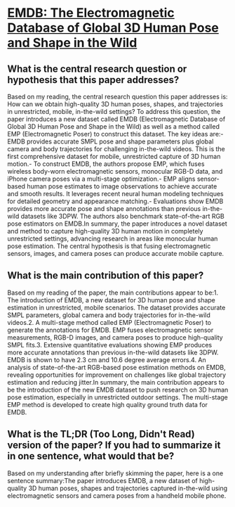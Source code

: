 # [EMDB: The Electromagnetic Database of Global 3D Human Pose and Shape in   the Wild](https://arxiv.org/abs/2308.16894)

## What is the central research question or hypothesis that this paper addresses?

Based on my reading, the central research question this paper addresses is: How can we obtain high-quality 3D human poses, shapes, and trajectories in unrestricted, mobile, in-the-wild settings? To address this question, the paper introduces a new dataset called EMDB (Electromagnetic Database of Global 3D Human Pose and Shape in the Wild) as well as a method called EMP (Electromagnetic Poser) to construct this dataset. The key ideas are:- EMDB provides accurate SMPL pose and shape parameters plus global camera and body trajectories for challenging in-the-wild videos. This is the first comprehensive dataset for mobile, unrestricted capture of 3D human motion.- To construct EMDB, the authors propose EMP, which fuses wireless body-worn electromagnetic sensors, monocular RGB-D data, and iPhone camera poses via a multi-stage optimization.- EMP aligns sensor-based human pose estimates to image observations to achieve accurate and smooth results. It leverages recent neural human modeling techniques for detailed geometry and appearance matching.- Evaluations show EMDB provides more accurate pose and shape annotations than previous in-the-wild datasets like 3DPW. The authors also benchmark state-of-the-art RGB pose estimators on EMDB.In summary, the paper introduces a novel dataset and method to capture high-quality 3D human motion in completely unrestricted settings, advancing research in areas like monocular human pose estimation. The central hypothesis is that fusing electromagnetic sensors, images, and camera poses can produce accurate mobile capture.


## What is the main contribution of this paper?

Based on my reading of the paper, the main contributions appear to be:1. The introduction of EMDB, a new dataset for 3D human pose and shape estimation in unrestricted, mobile scenarios. The dataset provides accurate SMPL parameters, global camera and body trajectories for in-the-wild videos.2. A multi-stage method called EMP (Electromagnetic Poser) to generate the annotations for EMDB. EMP fuses electromagnetic sensor measurements, RGB-D images, and camera poses to produce high-quality SMPL fits.3. Extensive quantitative evaluations showing EMP produces more accurate annotations than previous in-the-wild datasets like 3DPW. EMDB is shown to have 2.3 cm and 10.6 degree average errors.4. An analysis of state-of-the-art RGB-based pose estimation methods on EMDB, revealing opportunities for improvement on challenges like global trajectory estimation and reducing jitter.In summary, the main contribution appears to be the introduction of the new EMDB dataset to push research on 3D human pose estimation, especially in unrestricted outdoor settings. The multi-stage EMP method is developed to create high quality ground truth data for EMDB.


## What is the TL;DR (Too Long, Didn't Read) version of the paper? If you had to summarize it in one sentence, what would that be?

Based on my understanding after briefly skimming the paper, here is a one sentence summary:The paper introduces EMDB, a new dataset of high-quality 3D human poses, shapes and trajectories captured in-the-wild using electromagnetic sensors and camera poses from a handheld mobile phone.

